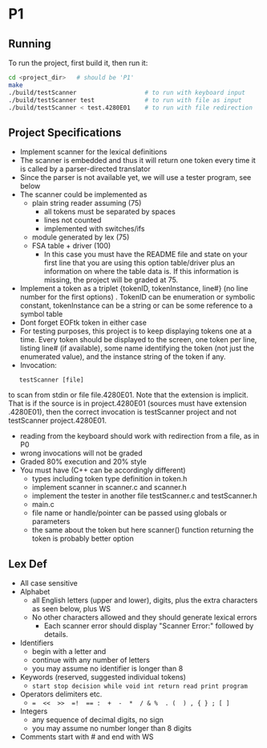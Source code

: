 # P1

## Running

To run the project, first build it, then run it:

```bash
cd <project_dir>   # should be 'P1'
make
./build/testScanner                   # to run with keyboard input
./build/testScanner test              # to run with file as input
./build/testScanner < test.4280E01    # to run with file redirection
```

## Project Specifications

- Implement scanner for the lexical definitions
- The scanner is embedded and thus it will return one token every time it is called by a parser-directed translator
- Since the parser is not available yet, we will use a tester program, see below
- The scanner could be implemented as
   - plain string reader assuming (75)
      - all tokens must be separated by spaces
      - lines not counted
      - implemented with switches/ifs
   - module generated by lex (75)
   - FSA table + driver (100)
      - In this case you must have the README file and state on your first line that you are using this option table/driver plus an information on where the table data is. If this information is missing, the project will be graded at 75.
- Implement a token as a triplet {tokenID, tokenInstance, line#} (no line number for the first options) . TokenID can be enumeration or symbolic constant, tokenInstance can be a string or can be some reference to a symbol table
- Dont forget EOFtk token in either case
- For testing purposes, this project is to keep displaying tokens one at a time. Every token should be displayed to the screen, one token per line, listing line# (if available), some name identifying the token (not just the enumerated value), and the instance string of the token if any.
- Invocation:
```
   testScanner [file]
```
to scan from stdin or file file.4280E01. Note that the extension is implicit. That is if the source is in project.4280E01 (sources must have extension .4280E01), then the correct invocation is testScanner project and not testScanner project.4280E01.
   - reading from the keyboard should work with redirection from a file, as in P0
   - wrong invocations will not be graded
- Graded 80% execution and 20% style
- You must have (C++ can be accordingly different)
   - types including token type definition in token.h
   - implement scanner in scanner.c and scanner.h
   - implement the tester in another file testScanner.c and testScanner.h
   - main.c
   - file name or handle/pointer can be passed using globals or parameters
   - the same about the token but here scanner() function returning the token is probably better option

## Lex Def

- All case sensitive
- Alphabet
   - all English letters (upper and lower), digits, plus the extra characters as seen below, plus WS
   - No other characters allowed and they should generate lexical errors
      - Each scanner error should display "Scanner Error:" followed by details.
- Identifiers
   - begin with a letter and
   - continue with any number of letters
   - you may assume no identifier is longer than 8
- Keywords (reserved, suggested individual tokens)
   - `start stop decision while void int return read print program`
- Operators delimiters etc.
   - `=  <<  >>  =!  == :  +  -  *  / & %  . (  ) , { } ; [ ]`
- Integers
   - any sequence of decimal digits, no sign
   - you may assume no number longer than 8 digits
- Comments start with # and end with WS